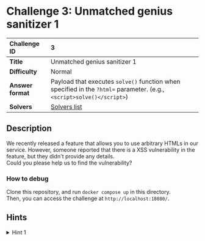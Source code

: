 # Challenge 3: Unmatched genius sanitizer 1

| Challenge ID | 3 |
| :---- | :---- | 
| **Title** | Unmatched genius sanitizer 1 |
| **Difficulty** | Normal |
| **Answer format** | Payload that executes `solve()` function when specified in the `?html=` parameter. (e.g., `<script>solve()</script>`) |
| **Solvers** | [Solvers list](https://github.com/ryotak-ctf/scoreboard/tree/main/solvers/3)  |

## Description
We recently released a feature that allows you to use arbitrary HTMLs in our service. However, someone reported that there is a XSS vulnerability in the feature, but they didn't provide any details.  
Could you please help us to find the vulnerability?  

### How to debug
Clone this repository, and run `docker compose up` in this directory.  
Then, you can access the challenge at `http://localhost:18080/`.


## Hints

<details>
<summary>Hint 1</summary>

You can bypass the sanitizer somehow.  
<details>
<summary>Hint 2</summary>

Spec is your friend: https://html.spec.whatwg.org
<details>
<summary>Hint 3</summary>

Oh no, scripting is disabled in JSDOM?!
</details>
</details>
</details>